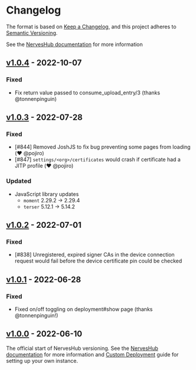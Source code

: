# Changelog

The format is based on [Keep a Changelog](https://keepachangelog.com/en/1.0.0/),
and this project adheres to [Semantic Versioning](https://semver.org/spec/v2.0.0.html).

See the [NervesHub documentation] for more information

## [v1.0.4] - 2022-10-07

[v1.0.4]: https://github.com/nerves-hub/nerves_hub_web/releases/tag/v1.0.4

### Fixed

* Fix return value passed to consume_upload_entry/3 (thanks @tonnenpinguin)

## [v1.0.3] - 2022-07-28

[v1.0.3]: https://github.com/nerves-hub/nerves_hub_web/releases/tag/v1.0.3

### Fixed

* [#844] Removed JoshJS to fix bug preventing some pages from loading (:heart: @pojiro)
* [#847] `settings/<org>/certificates` would crash if certificate had a JITP profile (:heart: @pojiro)

### Updated

* JavaScript library updates
  * `moment` 2.29.2 -> 2.29.4
  * `terser` 5.12.1 -> 5.14.2

## [v1.0.2] - 2022-07-01

[v1.0.2]: https://github.com/nerves-hub/nerves_hub_web/releases/tag/v1.0.2

### Fixed

* [#838] Unregistered, expired signer CAs in the device connection request
  would fail before the device certificate pin could be checked

## [v1.0.1] - 2022-06-28

[v1.0.1]: https://github.com/nerves-hub/nerves_hub_web/releases/tag/v1.0.1

### Fixed

* Fixed on/off toggling on deployment#show page (thanks @tonnenpinguin!)

## [v1.0.0] - 2022-06-10

[v1.0.0]: https://github.com/nerves-hub/nerves_hub_web/releases/tag/v1.0.0

The official start of NervesHub versioning. See the [NervesHub documentation]
for more information and [Custom Deployment](https://docs.nerves-hub.org/nerves-hub/custom-deployment)
guide for setting up your own instance.

[NervesHub documentation]: https://docs.nerves-hub.org
